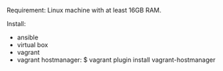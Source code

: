 Requirement:
Linux machine with at least 16GB RAM.

Install:
- ansible
- virtual box
- vagrant
- vagrant hostmanager:
  $ vagrant plugin install vagrant-hostmanager

